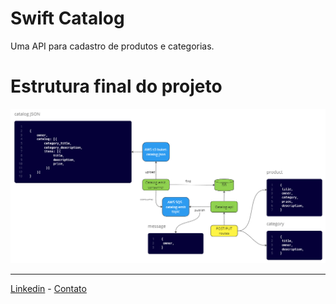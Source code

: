 # Swift Catalog

Uma API para cadastro de produtos e categorias.

# Estrutura final do projeto

![diagrams](img/diagram/diagram.png)

---
[Linkedin](https://www.linkedin.com/in/wellitonfernandes/) - [Contato](https://wellitonleal.com.br) 
